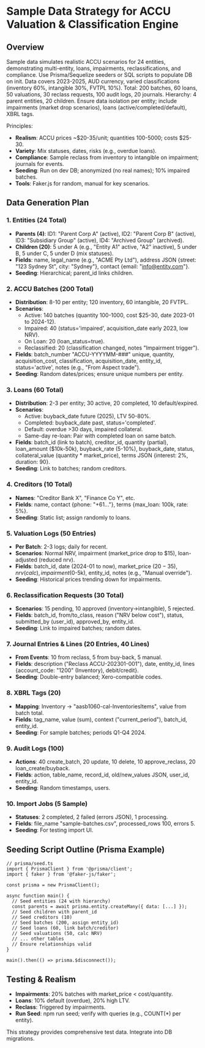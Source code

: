 # Sample Data Strategy for ACCU Valuation & Classification Engine

## Overview
Sample data simulates realistic ACCU scenarios for 24 entities, demonstrating multi-entity, loans, impairments, reclassifications, and compliance. Use Prisma/Sequelize seeders or SQL scripts to populate DB on init. Data covers 2023-2025, AUD currency, varied classifications (inventory 60%, intangible 30%, FVTPL 10%). Total: 200 batches, 60 loans, 50 valuations, 30 reclass requests, 100 audit logs, 20 journals. Hierarchy: 4 parent entities, 20 children. Ensure data isolation per entity; include impairments (market drop scenarios), loans (active/completed/default), XBRL tags.

Principles:
- **Realism**: ACCU prices ~$20-35/unit; quantities 100-5000; costs $25-30.
- **Variety**: Mix statuses, dates, risks (e.g., overdue loans).
- **Compliance**: Sample reclass from inventory to intangible on impairment; journals for events.
- **Seeding**: Run on dev DB; anonymized (no real names); 10% impaired batches.
- **Tools**: Faker.js for random, manual for key scenarios.

## Data Generation Plan

### 1. Entities (24 Total)
- **Parents (4)**: ID1: "Parent Corp A" (active), ID2: "Parent Corp B" (active), ID3: "Subsidiary Group" (active), ID4: "Archived Group" (archived).
- **Children (20)**: 5 under A (e.g., "Entity A1" active, "A2" inactive), 5 under B, 5 under C, 5 under D (mix statuses).
- **Fields**: name, legal_name (e.g., "ACME Pty Ltd"), address JSON {street: "123 Sydney St", city: "Sydney"}, contact {email: "info@entity.com"}.
- **Seeding**: Hierarchical; parent_id links children.

### 2. ACCU Batches (200 Total)
- **Distribution**: 8-10 per entity; 120 inventory, 60 intangible, 20 FVTPL.
- **Scenarios**:
  - Active: 140 batches (quantity 100-1000, cost $25-30, date 2023-01 to 2024-12).
  - Impaired: 40 (status='impaired', acquisition_date early 2023, low NRV).
  - On Loan: 20 (loan_status=true).
  - Reclassified: 20 (classification changed, notes "Impairment trigger").
- **Fields**: batch_number "ACCU-YYYYMM-###" unique, quantity, acquisition_cost, classification, acquisition_date, entity_id, status='active', notes (e.g., "From Aspect trade").
- **Seeding**: Random dates/prices; ensure unique numbers per entity.

### 3. Loans (60 Total)
- **Distribution**: 2-3 per entity; 30 active, 20 completed, 10 default/expired.
- **Scenarios**:
  - Active: buyback_date future (2025), LTV 50-80%.
  - Completed: buyback_date past, status='completed'.
  - Default: overdue >30 days, impaired collateral.
  - Same-day re-loan: Pair with completed loan on same batch.
- **Fields**: batch_id (link to batch), creditor_id, quantity (partial), loan_amount ($10k-50k), buyback_rate (5-10%), buyback_date, status, collateral_value (quantity * market_price), terms JSON {interest: 2%, duration: 90}.
- **Seeding**: Link to batches; random creditors.

### 4. Creditors (10 Total)
- **Names**: "Creditor Bank X", "Finance Co Y", etc.
- **Fields**: name, contact {phone: "+61..."}, terms {max_loan: 100k, rate: 5%}.
- **Seeding**: Static list; assign randomly to loans.

### 5. Valuation Logs (50 Entries)
- **Per Batch**: 2-3 logs; daily for recent.
- **Scenarios**: Normal NRV, impairment (market_price drop to $15), loan-adjusted (reduced nrv).
- **Fields**: batch_id, date (2024-01 to now), market_price ($20-35), nrv (calc), impairment ($0-5k), entity_id, notes (e.g., "Manual override").
- **Seeding**: Historical prices trending down for impairments.

### 6. Reclassification Requests (30 Total)
- **Scenarios**: 15 pending, 10 approved (inventory→intangible), 5 rejected.
- **Fields**: batch_id, from/to_class, reason ("NRV below cost"), status, submitted_by (user_id), approved_by, entity_id.
- **Seeding**: Link to impaired batches; random dates.

### 7. Journal Entries & Lines (20 Entries, 40 Lines)
- **From Events**: 10 from reclass, 5 from buy-back, 5 manual.
- **Fields**: description ("Reclass ACCU-202301-001"), date, entity_id, lines {account_code: "1200" (Inventory), debit/credit}.
- **Seeding**: Double-entry balanced; Xero-compatible codes.

### 8. XBRL Tags (20)
- **Mapping**: Inventory → "aasb1060-cal-InventoriesItems", value from batch total.
- **Fields**: tag_name, value (sum), context ("current_period"), batch_id, entity_id.
- **Seeding**: For sample batches; periods Q1-Q4 2024.

### 9. Audit Logs (100)
- **Actions**: 40 create_batch, 20 update, 10 delete, 10 approve_reclass, 20 loan_create/buyback.
- **Fields**: action, table_name, record_id, old/new_values JSON, user_id, entity_id.
- **Seeding**: Random timestamps, users.

### 10. Import Jobs (5 Sample)
- **Statuses**: 2 completed, 2 failed (errors JSON), 1 processing.
- **Fields**: file_name "sample-batches.csv", processed_rows 100, errors 5.
- **Seeding**: For testing import UI.

## Seeding Script Outline (Prisma Example)
```prisma
// prisma/seed.ts
import { PrismaClient } from '@prisma/client';
import { faker } from '@faker-js/faker';

const prisma = new PrismaClient();

async function main() {
  // Seed entities (24 with hierarchy)
  const parents = await prisma.entity.createMany({ data: [...] });
  // Seed children with parent_id
  // Seed creditors (10)
  // Seed batches (200, assign entity_id)
  // Seed loans (60, link batch/creditor)
  // Seed valuations (50, calc NRV)
  // ... other tables
  // Ensure relationships valid
}

main().then(() => prisma.$disconnect());
```

## Testing & Realism
- **Impairments**: 20% batches with market_price < cost/quantity.
- **Loans**: 10% default (overdue), 20% high LTV.
- **Reclass**: Triggered by impairments.
- **Run Seed**: npm run seed; verify with queries (e.g., COUNT(*) per entity).

This strategy provides comprehensive test data. Integrate into DB migrations.
